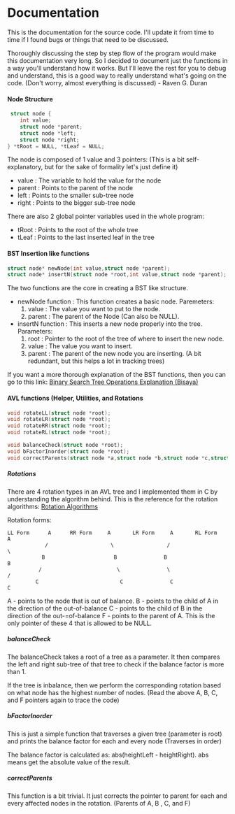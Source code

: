 Documentation
========

This is the documentation for the source code. I'll update it from time to time if I found bugs or things that
need to be discussed.

Thoroughly discussing the step by step flow of the program would make this documentation very long.
So I decided to document just the functions in a way you'll understand how it works. But I'll leave
the rest for you to debug and understand, this is a good way to really understand what's going on
the code. (Don't worry, almost everything is discussed) - Raven G. Duran

#### Node Structure
```C
 struct node {
    int value;
    struct node *parent;
    struct node *left;
    struct node *right;
} *tRoot = NULL, *tLeaf = NULL;
 ```
 
The node is composed of 1 value and 3 pointers: (This is a bit self-explanatory, but for the sake of formality let's just define it)
* value 	: The variable to hold the value for the node
* parent	: Points to the parent of the node
* left		: Points to the smaller sub-tree node
* right		: Points to the bigger sub-tree node

There are also 2 global pointer variables used in the whole program:
* tRoot 	: Points to the root of the whole tree
* tLeaf		: Points to the last inserted leaf in the tree

#### BST Insertion like functions
```C
struct node* newNode(int value,struct node *parent);  
struct node* insertN(struct node *root,int value,struct node *parent);
 ```

The two functions are the core in creating a BST like structure.
* newNode function 	: This function creates a basic node. Paremeters:
	1. value		: The value you want to put to the node.
	2. parent		: The parent of the Node (Can also be NULL).
* insertN function	: This inserts a new node properly into the tree. Parameters:
	1. root			: Pointer to the root of the tree of where to insert the new node.
	2. value		: The value you want to insert.
	3. parent		: The parent of the new node you are inserting. (A bit redundant, but this helps a lot in tracking trees)
	
If you want a more thorough explanation of the BST functions,
then you can go to this link: [Binary Search Tree Operations Explanation (Bisaya)](http://pastebin.com/DCkF4JAn)

#### AVL functions (Helper, Utilities, and Rotations
```C
void rotateLL(struct node *root);
void rotateLR(struct node *root);
void rotateRR(struct node *root);
void rotateRL(struct node *root);

void balanceCheck(struct node *root);
void bFactorInorder(struct node *root);
void correctParents(struct node *a,struct node *b,struct node *c,struct node *f);
 ```

##### Rotations
There are 4 rotation types in an AVL tree and I implemented them in C by understanding the
algorithm behind. This is the reference for the rotation algorithms: [Rotation Algorithms](http://www.cse.ohio-state.edu/~sgomori/570/avlrotations.html)

Rotation forms:
```
LL Form		 A		RR Form		A		LR Form		A		RL Form		A
			/					 \				   /					 \
		   B					  B				  B						  B
		  /						   \			   \					 /
		 C 							C			    C					C

 ```

A - points to the node that is out of balance. 
B - points to the child of A in the direction of the out-of-balance
C - points to the child of B in the direction of the out-=of-balance
F - points to the parent of A. This is the only pointer of these 4 that is allowed to be NULL.

##### balanceCheck
The balanceCheck takes a root of a tree as a parameter.
It then compares the left and right sub-tree of that tree to check if the balance
factor is more than 1. 

If the tree is inbalance, then we perform the corresponding rotation based on what node
has the highest number of nodes. (Read the above A, B, C, and F pointers again to trace the code)

##### bFactorInorder
This is just a simple function that traverses a given tree (parameter is root)
and prints the balance factor for each and every node (Traverses in order)

The balance factor is calculated as: abs(heightLeft - heightRight). abs means get the absolute value of the result.

##### correctParents
This function is a bit trivial. It just corrects the pointer to parent for each and every 
affected nodes in the rotation. (Parents of A, B , C, and F)

